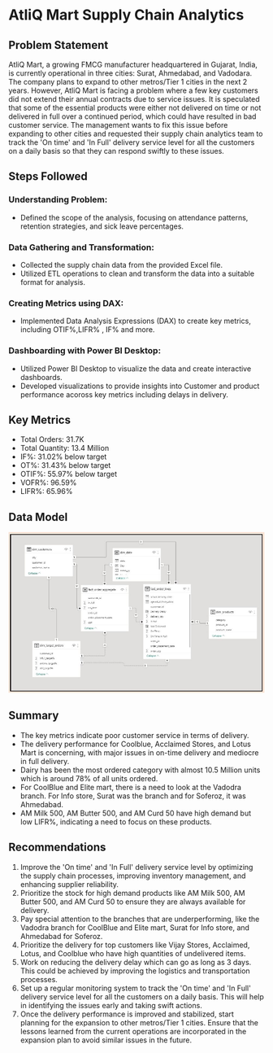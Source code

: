 # AtliQ Mart Supply Chain Analytics

## Problem Statement

AtliQ Mart, a growing FMCG manufacturer headquartered in Gujarat, India, is currently operational in three cities: Surat, Ahmedabad, and Vadodara. The company plans to expand to other metros/Tier 1 cities in the next 2 years. However, AtliQ Mart is facing a problem where a few key customers did not extend their annual contracts due to service issues. It is speculated that some of the essential products were either not delivered on time or not delivered in full over a continued period, which could have resulted in bad customer service. The management wants to fix this issue before expanding to other cities and requested their supply chain analytics team to track the 'On time' and 'In Full' delivery service level for all the customers on a daily basis so that they can respond swiftly to these issues.

## Steps Followed

### Understanding Problem:
* Defined the scope of the analysis, focusing on attendance patterns, retention strategies, and sick leave percentages.
### Data Gathering and Transformation:
* Collected the supply chain data from the provided Excel file.
* Utilized ETL operations to clean and transform the data into a suitable format for analysis.
### Creating Metrics using DAX:
* Implemented Data Analysis Expressions (DAX) to create key metrics, including OTIF%,LIFR% , IF% and more.
### Dashboarding with Power BI Desktop:
* Utilized Power BI Desktop to visualize the data and create interactive dashboards.
* Developed visualizations to provide insights into Customer and product performance acoross key metrics including delays in delivery.

## Key Metrics

- Total Orders: 31.7K
- Total Quantity: 13.4 Million
- IF%: 31.02% below target
- OT%: 31.43% below target
- OTIF%: 55.97% below target
- VOFR%: 96.59%
- LIFR%: 65.96%

## Data Model
![Image Alt text](/images/Data_Model_image)

## Summary

* The key metrics indicate poor customer service in terms of delivery.
* The delivery performance for Coolblue, Acclaimed Stores, and Lotus Mart is concerning, with major issues in on-time delivery and mediocre in full delivery.
* Dairy has been the most ordered category with almost 10.5 Million units which is around 78% of all units ordered.
* For CoolBlue and Elite mart, there is a need to look at the Vadodra branch. For Info store, Surat was the branch and for Soferoz, it was Ahmedabad.
*  AM Milk 500, AM Butter 500, and AM Curd 50 have high demand but low LIFR%, indicating a need to focus on these products.

## Recommendations

1. Improve the 'On time' and 'In Full' delivery service level by optimizing the supply chain processes, improving inventory management, and enhancing supplier reliability.
2. Prioritize the stock for high demand products like AM Milk 500, AM Butter 500, and AM Curd 50 to ensure they are always available for delivery.
3. Pay special attention to the branches that are underperforming, like the Vadodra branch for CoolBlue and Elite mart, Surat for Info store, and Ahmedabad for Soferoz.
4. Prioritize the delivery for top customers like Vijay Stores, Acclaimed, Lotus, and Coolblue who have high quantities of undelivered items.
5. Work on reducing the delivery delay which can go as long as 3 days. This could be achieved by improving the logistics and transportation processes.
6. Set up a regular monitoring system to track the 'On time' and 'In Full' delivery service level for all the customers on a daily basis. This will help in identifying the issues early and taking swift actions.
7. Once the delivery performance is improved and stabilized, start planning for the expansion to other metros/Tier 1 cities. Ensure that the lessons learned from the current operations are incorporated in the expansion plan to avoid similar issues in the future.
